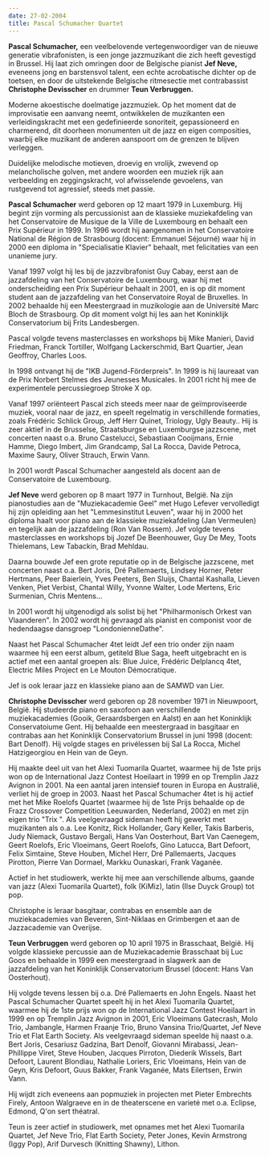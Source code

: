```yaml
---
date: 27-02-2004
title: Pascal Schumacher Quartet
---
```

**Pascal Schumacher,** een veelbelovende vertegenwoordiger van de nieuwe generatie vibrafonisten, 
is een jonge jazzmuzikant die zich heeft gevestigd in Brussel. Hij laat zich omringen door de
Belgische pianist **Jef Neve,** eveneens jong en barstensvol talent, een echte acrobatische 
dichter op de toetsen, en door de uitstekende Belgische ritmesectie met contrabassist 
**Christophe Devisscher** en drummer **Teun Verbruggen.** 

Moderne akoestische doelmatige jazzmuziek. Op het moment dat de improvisatie een aanvang neemt, 
ontwikkelen de muzikanten een verleidingskracht met een gedefinieerde sonoriteit,
gepassioneerd en charmerend, dit doorheen monumenten uit de jazz en eigen composities, 
waarbij elke muzikant de anderen aanspoort om de grenzen te blijven verleggen. 

Duidelijke melodische motieven, droevig en vrolijk, zwevend op melancholische golven,
met andere woorden een muziek rijk aan verbeelding en zeggingskracht, vol afwisselende gevoelens,
van rustgevend tot agressief, steeds met passie. 

**Pascal Schumacher** werd geboren op 12 maart 1979 in Luxemburg. Hij begint zijn vorming 
als percussionist aan de klassieke muziekafdeling van het Conservatoire de Musique de la Ville 
de Luxembourg en behaalt een Prix Supérieur in 1999. In 1996 wordt hij aangenomen in het
Conservatoire National de Région de Strasbourg (docent: Emmanuel Séjourné) waar hij 
in 2000 een diploma in "Specialisatie Klavier" behaalt, met felicitaties van een unanieme jury. 

Vanaf 1997 volgt hij les bij de jazzvibrafonist Guy Cabay, eerst aan de jazzafdeling van 
het Conservatoire de Luxembourg, waar hij met onderscheiding een Prix Supérieur behaalt 
in 2001, en is op dit moment student aan de jazzafdeling van het Conservatoire Royal de Bruxelles. 
In 2002 behaalde hij een Meestergraad in muzikologie aan de Université Marc Bloch de Strasbourg. 
Op dit moment volgt hij les aan het Koninklijk Conservatorium bij Frits Landesbergen. 

Pascal volgde tevens masterclasses en workshops bij Mike Manieri, David Friedman, 
Franck Tortiller, Wolfgang Lackerschmid, Bart Quartier, Jean Geoffroy, Charles Loos. 

In 1998 ontvangt hij de "IKB Jugend-Förderpreis". In 1999 is hij laureaat van de Prix 
Norbert Stelmes des Jeunesses Musicales. In 2001 richt hij mee de experimentele percussiegroep 
Stroke X op. 

Vanaf 1997 oriënteert Pascal zich steeds meer naar de geïmproviseerde muziek, vooral naar de jazz, 
en speelt regelmatig in verschillende formaties, zoals Frédéric Schlick Group, Jeff Herr Quinet, 
Triology, Ugly Beauty.. Hij is zeer aktief in de Brusselse, Straatsburgse en Luxemburgse
jazzscene, met concerten naast o.a. Bruno Castelucci, Sebastiaan Cooijmans, Ernie Hamme, 
Diego Imbert, Jim Grandcamp, Sal La Rocca, Davide Petroca, Maxime Saury, Oliver Strauch, 
Erwin Vann. 

In 2001 wordt Pascal Schumacher aangesteld als docent aan de Conservatoire de Luxembourg.

**Jef Neve** werd geboren op 8 maart 1977 in Turnhout, België. Na zijn pianostudies aan de 
"Muziekacademie Geel" met Hugo Lefever vervolledigt hij zijn opleiding aan het
"Lemmesinstitut Leuven", waar hij in 2000 het diploma haalt voor piano aan de klassieke 
muziekafdeling (Jan Vermeulen) en tegelijk aan de jazzafdeling (Ron Van Rossem). Jef volgde 
tevens masterclasses en workshops bij Jozef De Beenhouwer, Guy De Mey, Toots Thielemans, 
Lew Tabackin, Brad Mehldau. 

Daarna bouwde Jef een grote reputatie op in de Belgische jazzscene, met concerten naast o.a. 
Bert Joris, Dré Pallemaerts, Lindsey Horner, Peter Hertmans, Peer Baierlein, Yves Peeters, 
Ben Sluijs, Chantal Kashalla, Lieven Venken, Piet Verbist, Chantal Willy, Yvonne Walter, 
Lode Mertens, Eric Surmenian, Chris Mentens... 

In 2001 wordt hij uitgenodigd als solist bij het "Philharmonisch Orkest van Vlaanderen". 
In 2002 wordt hij gevraagd als pianist en componist voor de hedendaagse dansgroep 
"LondonienneDathe". 

Naast het Pascal Schumacher 4tet leidt Jef een trio onder zijn naam waarmee hij een eerst 
album, getiteld Blue Saga, heeft uitgebracht en is actief met een aantal groepen als: 
Blue Juice, Frédéric Delplancq 4tet, Electric Miles Project en Le Mouton Démocratique. 

Jef is ook leraar jazz en klassieke piano aan de SAMWD van Lier.

**Christophe Devisscher** werd geboren op 28 november 1971 in Nieuwpoort, België. 
Hij studeerde piano en saxofoon aan verschillende muziekacademies (Gooik, Geraardsbergen en 
Aalst) en aan het Koninklijk Conservatoiume Gent. Hij behaalde een meestergraad in basgitaar 
en contrabas aan het Koninklijk Conservatorium Brussel in juni 1998 (docent: Bart Denolf). 
Hij volgde stages en privélessen bij Sal La Rocca, Michel Hatzigeorgiou en Hein van de Geyn. 

Hij maakte deel uit van het Alexi Tuomarila Quartet, waarmee hij de 1ste prijs won op de 
International Jazz Contest Hoeilaart in 1999 en op Tremplin Jazz Avignon in 2001. Na een 
aantal jaren intensief touren in Europa en Australië, verliet hij de groep in 2003.
Naast het Pascal Schumacher 4tet is hij actief met het Mike Roelofs Quartet (waarmee hij 
de 1ste Prijs behaalde op de Frazz Crossover Competition Leeuwarden, Nederland, 2002) en met 
zijn eigen trio "Trix ". Als veelgevraagd sideman heeft hij gewerkt met muzikanten
als o.a. Lee Konitz, Rick Hollander, Gary Keller, Takis Barberis, Judy Niemack, 
Gustavo Bergali, Hans Van Oosterhout, Bart Van Caenegem, Geert Roelofs, Eric Vloeimans, 
Geert Roelofs, Gino Latucca, Bart Defoort, Felix Simtaine, Steve Houben, Michel Herr, Dré
Pallemaerts, Jacques Pirotton, Pierre Van Dormael, Markku Ounaskari, Frank Vaganée. 

Actief in het studiowerk, werkte hij mee aan verschillende albums, gaande van jazz 
(Alexi Tuomarila Quartet), folk (KiMiz), latin (Ilse Duyck Group) tot pop. 

Christophe is leraar basgitaar, contrabas en ensemble aan de muziekacademies van Beveren, 
Sint-Niklaas en Grimbergen et aan de Jazzacademie van Overijse.

**Teun Verbruggen** werd geboren op 10 april 1975 in Brasschaat, België. 
Hij volgde klassieke percussie aan de Muziekacademie Brasschaat bij Luc Goos en behaalde 
in 1999 een meestergraad in slagwerk aan de jazzafdeling van het 
Koninklijk Conservatorium Brussel (docent: Hans Van Oosterhout). 

Hij volgde tevens lessen bij o.a. Dré Pallemaerts en John Engels. Naast het Pascal 
Schumacher Quartet speelt hij in het Alexi Tuomarila Quartet, waarmee hij
de 1ste prijs won op de International Jazz Contest Hoeilaart in 1999 en op 
Tremplin Jazz Avignon in 2001, Eric Vloeimans Gatecrash, Molo Trio, Jambangle, 
Harmen Fraanje Trio, Bruno Vansina Trio/Quartet, Jef Neve Trio et Flat Earth Society.
Als veelgevraagd sideman speelde hij naast o.a. Bert Joris, Cesariusz Gadzina,
Bart Denolf, Giovanni Mirabassi, Jean-Phillippe Viret, Steve Houben, Jacques Pirroton, 
Diederik Wissels, Bart Defoort, Laurent Blondiau, Nathalie Loriers, Eric Vloeimans, 
Hein van de Geyn, Kris Defoort, Guus Bakker, Frank Vaganée, Mats Eilertsen, Erwin Vann. 

Hij wijdt zich eveneens aan popmuziek in projecten met Pieter Embrechts Firely, Antoon 
Walgraeve en in de theaterscene en varieté met o.a. Eclipse, Edmond, Q'on sert théatral. 

Teun is zeer actief in studiowerk, met opnames met het Alexi Tuomarila Quartet, Jef Neve Trio, 
Flat Earth Society, Peter Jones, Kevin Armstrong (Iggy Pop), Arif Durvesch (Knitting Shawny), 
Lithon.